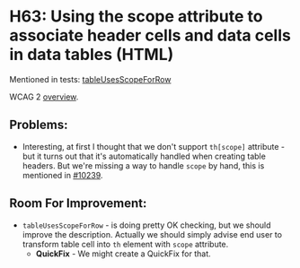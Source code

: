 
# H63: Using the scope attribute to associate header cells and data cells in data tables (HTML)

Mentioned in tests: [tableUsesScopeForRow](https://github.com/quailjs/quail/blob/2.2.15/src/js/custom/tableUsesScopeForRow.js)

WCAG 2 [overview](http://www.w3.org/TR/2015/NOTE-WCAG20-TECHS-20150226/H63).

## Problems:

* Interesting, at first I thought that we don't support `th[scope]` attribute - but it turns out that it's automatically handled when creating table headers. But we're missing a way to handle `scope` by hand, this is mentioned in [#10239](http://dev.ckeditor.com/ticket/10239).

## Room For Improvement:

* `tableUsesScopeForRow` - is doing pretty OK checking, but we should improve the description. Actually we should simply advise end user to transform table cell into `th` element with `scope` attribute.
	* **QuickFix** - We might create a QuickFix for that.